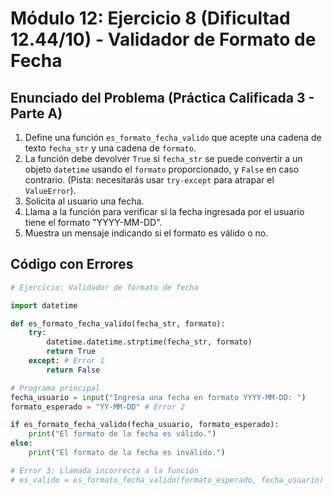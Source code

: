 # Módulo 12: Ejercicio 8 (Dificultad 12.44/10) - Validador de Formato de Fecha

## Enunciado del Problema (Práctica Calificada 3 - Parte A)

1.  Define una función `es_formato_fecha_valido` que acepte una cadena de texto `fecha_str` y una cadena de `formato`.
2.  La función debe devolver `True` si `fecha_str` se puede convertir a un objeto `datetime` usando el `formato` proporcionado, y `False` en caso contrario. (Pista: necesitarás usar `try-except` para atrapar el `ValueError`).
3.  Solicita al usuario una fecha.
4.  Llama a la función para verificar si la fecha ingresada por el usuario tiene el formato "YYYY-MM-DD".
5.  Muestra un mensaje indicando si el formato es válido o no.

## Código con Errores

```python
# Ejercicio: Validador de formato de fecha

import datetime

def es_formato_fecha_valido(fecha_str, formato):
    try:
        datetime.datetime.strptime(fecha_str, formato)
        return True
    except: # Error 1
        return False

# Programa principal
fecha_usuario = input("Ingresa una fecha en formato YYYY-MM-DD: ")
formato_esperado = "YY-MM-DD" # Error 2

if es_formato_fecha_valido(fecha_usuario, formato_esperado):
    print("El formato de la fecha es válido.")
else:
    print("El formato de la fecha es inválido.")

# Error 3: Llamada incorrecta a la función
# es_valido = es_formato_fecha_valido(formato_esperado, fecha_usuario)
